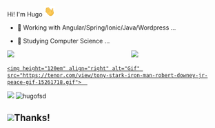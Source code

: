 
Hi! I'm Hugo <img src="https://github.com/LeonardoYz/LeonardoYz/blob/main/assets/Hi.gif" width="25">




- 🔭 Working with Angular/Spring/Ionic/Java/Wordpress ...
- 🌱 Studying Computer Science ...

   <img align="right" width="45%" src="https://cdn.dribbble.com/users/220167/screenshots/2373375/resp_dribbble.gif">
 <div>
  
  <a href="https://github.com/hugofsd">
  <img height="170em" src="https://github-readme-stats.vercel.app/api/top-langs/?username=hugofsd&layout=compact&langs_count=7&theme=dracula"/>

   
</div>
  
    <img height="120em" align="right" alt="Gif" src="https://tenor.com/view/tony-stark-iron-man-robert-downey-jr-peace-gif-15261718.gif">  
  <a href="https://linkedin.com/in/hugo-frança-9343251a1" target="_blank"><img src="https://img.shields.io/badge/-LinkedIn-%230077B5?style=for-the-badge&logo=linkedin&logoColor=white" target="_blank"></a> 
  <img src="https://komarev.com/ghpvc/?username=hugofsd&color=green" alt="hugofsd" /> 
    <h2> <img src="https://emoji.gg/assets/emoji/7279-vibecat.gif" width="24"/>Thanks!</h2>

  
  

